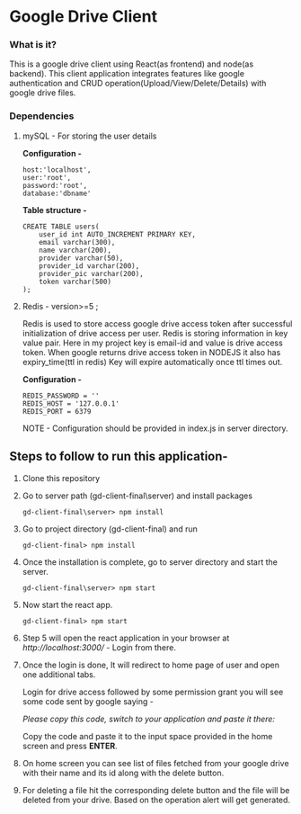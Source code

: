 <!-- Google drive client in React and Node -->
# Google Drive Client #

### What is it?
This is a google drive client using React(as frontend) and node(as backend). This client application integrates features like google authentication and CRUD operation(Upload/View/Delete/Details) with google drive files.

### Dependencies
1. mySQL - For storing the user details

	**Configuration -**

    ```
    host:'localhost',
    user:'root',
    password:'root',
    database:'dbname'
    ```
    **Table structure -**
    
    ```
    CREATE TABLE users( 
        user_id int AUTO_INCREMENT PRIMARY KEY, 
        email varchar(300), 
        name varchar(200), 
        provider varchar(50), 
        provider_id varchar(200), 
        provider_pic varchar(200), 
        token varchar(500)
    );
    ```

2. Redis - version>=5 ;  

    Redis is used to store access google drive access token after successful initialization of drive access per user.
    Redis is storing information in key value pair.
    Here in my project key is email-id and value is drive access token.
    When google returns drive access token in  NODEJS it also has expiry_time(ttl in redis)
    Key will expire automatically once ttl times out.

	**Configuration -**
    ```
    REDIS_PASSWORD = ''
    REDIS_HOST = '127.0.0.1' 
    REDIS_PORT = 6379
    ```
    NOTE - Configuration should be provided in index.js in server directory.

## Steps to follow to run this application-

1. Clone this repository

2. Go to server path (gd-client-final\server) and install packages
    ```
    gd-client-final\server> npm install
    ```
3. Go to project directory (gd-client-final) and run
    ```
    gd-client-final> npm install
    ```
4. Once the installation is complete, go to server directory and start the server.
    ```
    gd-client-final\server> npm start
    ```
5. Now start the react app.
    ```
    gd-client-final> npm start
    ```
6. Step 5 will open the react application in your browser at *http://localhost:3000/* - Login from there.

7. Once the login is done, It will redirect to home page of user and open one additional tabs.

    Login for drive access followed by some permission grant you will see some code sent by google saying - 
    
    *Please copy this code, switch to your application and paste it there:*

    Copy the code and paste it to the input space provided in the home screen and press **ENTER**.

8. On home screen you can see list of files fetched from your google drive with their name and its id along with the delete button.

9. For deleting a file hit the corresponding delete button and the file will be deleted from your drive. Based on the operation alert will get generated.



